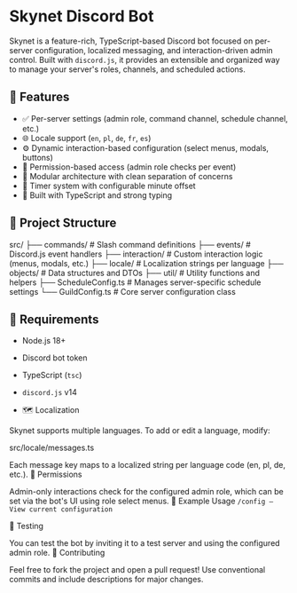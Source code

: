 # Skynet Discord Bot

Skynet is a feature-rich, TypeScript-based Discord bot focused on per-server configuration, localized messaging, and interaction-driven admin control. Built with `discord.js`, it provides an extensible and organized way to manage your server's roles, channels, and scheduled actions.

## 🌟 Features

- ✅ Per-server settings (admin role, command channel, schedule channel, etc.)
- 🌐 Locale support (`en`, `pl`, `de`, `fr`, `es`)
- ⚙️ Dynamic interaction-based configuration (select menus, modals, buttons)
- 🔐 Permission-based access (admin role checks per event)
- 🧱 Modular architecture with clean separation of concerns
- 📅 Timer system with configurable minute offset
- 🧪 Built with TypeScript and strong typing

## 📁 Project Structure

src/
├── commands/ # Slash command definitions
├── events/ # Discord.js event handlers
├── interaction/ # Custom interaction logic (menus, modals, etc.)
├── locale/ # Localization strings per language
├── objects/ # Data structures and DTOs
├── util/ # Utility functions and helpers
├── ScheduleConfig.ts # Manages server-specific schedule settings
└── GuildConfig.ts # Core server configuration class

## 🧰 Requirements

- Node.js 18+
- Discord bot token
- TypeScript (`tsc`)
- `discord.js` v14

- 🗺️ Localization

Skynet supports multiple languages. To add or edit a language, modify:

src/locale/messages.ts

Each message key maps to a localized string per language code (en, pl, de, etc.).
🔐 Permissions

Admin-only interactions check for the configured admin role, which can be set via the bot's UI using role select menus.
📜 Example Usage
    `/config — View current configuration`

🧪 Testing

You can test the bot by inviting it to a test server and using the configured admin role.
🤝 Contributing

Feel free to fork the project and open a pull request! Use conventional commits and include descriptions for major changes.
